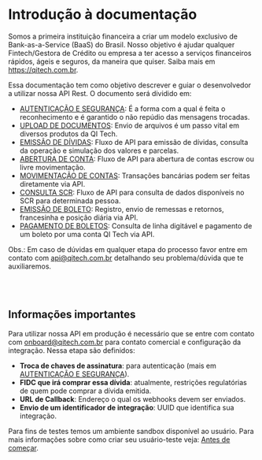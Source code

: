 # Introdução à documentação

Somos a primeira instituição financeira a criar um modelo exclusivo de Bank-as-a-Service (BaaS) do Brasil. Nosso objetivo é ajudar qualquer Fintech/Gestora de Crédito ou empresa a ter acesso a serviços financeiros rápidos, ágeis e seguros, da maneira que quiser. Saiba mais em https://qitech.com.br.

Essa documentação tem como objetivo descrever e guiar o desenvolvedor a utilizar nossa API Rest. O documento será dividido em:

- [AUTENTICAÇÃO E SEGURANÇA](?file=221): É a forma com a qual é feita o reconhecimento e é garantido o não repúdio das mensagens trocadas.
- [UPLOAD DE DOCUMENTOS](?file=331): Envio de arquivos é um passo vital em diversos produtos da QI Tech.
- [EMISSÃO DE DÍVIDAS](?file=441): Fluxo de API para emissão de dívidas, consulta da operação e simulação dos valores e parcelas.
- [ABERTURA DE CONTA](?file=551): Fluxo de API para abertura de contas escrow ou livre movimentação.
- [MOVIMENTAÇÃO DE CONTAS](?file=661): Transações bancárias podem ser feitas diretamente via API.
- [CONSULTA SCR](?file=771): Fluxo de API para consulta de dados disponíveis no SCR para determinada pessoa.
- [EMISSÃO DE BOLETO](?file=881): Registro, envio de remessas e retornos, francesinha e posição diária via API.
- [PAGAMENTO DE BOLETOS](?file=991): Consulta de linha digitável e pagamento de um boleto por uma conta QI Tech via API.

Obs.: Em caso de dúvidas em qualquer etapa do processo favor entre em contato com [api@qitech.com.br](mailto:api@qitech.com.br) detalhando seu problema/dúvida que te auxiliaremos.

<br>
<br>


## Informações importantes

Para utilizar nossa API em produção é necessário que se entre com contato com [onboard@qitech.com.br](mailto:onboard@qitech.com.br) para contato comercial e configuração da integração. Nessa etapa são definidos:

- **Troca de chaves de assinatura**: para autenticação (mais em [AUTENTICAÇÃO E SEGURANÇA](?file=221)).
- **FIDC que irá comprar essa dívida**: atualmente, restrições regulatórias de quem pode comprar a dívida emitida.
- **URL de Callback**: Endereço o qual os webhooks devem ser enviados.
- **Envio de um identificador de integração**: UUID que identifica sua integração.

Para fins de testes temos um ambiente sandbox disponível ao usuário.
Para mais informações sobre como criar seu usuário-teste veja: [Antes de começar](?file=112).
